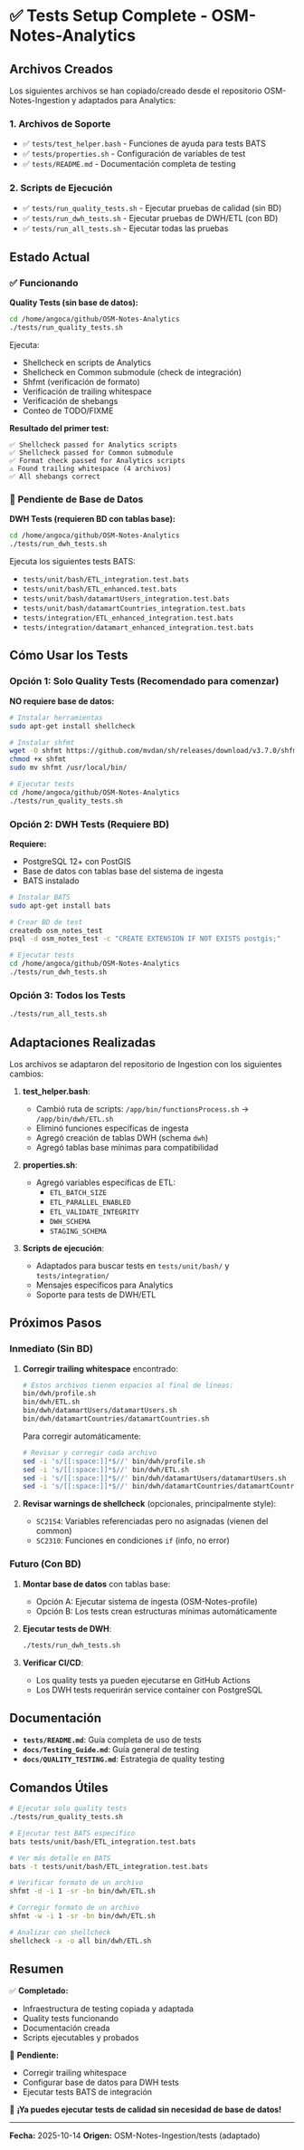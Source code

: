 # ✅ Tests Setup Complete - OSM-Notes-Analytics

## Archivos Creados

Los siguientes archivos se han copiado/creado desde el repositorio OSM-Notes-Ingestion y adaptados para Analytics:

### 1. Archivos de Soporte

- ✅ `tests/test_helper.bash` - Funciones de ayuda para tests BATS
- ✅ `tests/properties.sh` - Configuración de variables de test
- ✅ `tests/README.md` - Documentación completa de testing

### 2. Scripts de Ejecución

- ✅ `tests/run_quality_tests.sh` - Ejecutar pruebas de calidad (sin BD)
- ✅ `tests/run_dwh_tests.sh` - Ejecutar pruebas de DWH/ETL (con BD)
- ✅ `tests/run_all_tests.sh` - Ejecutar todas las pruebas

## Estado Actual

### ✅ Funcionando

**Quality Tests (sin base de datos):**

```bash
cd /home/angoca/github/OSM-Notes-Analytics
./tests/run_quality_tests.sh
```

Ejecuta:
- Shellcheck en scripts de Analytics
- Shellcheck en Common submodule (check de integración)
- Shfmt (verificación de formato)
- Verificación de trailing whitespace
- Verificación de shebangs
- Conteo de TODO/FIXME

**Resultado del primer test:**
```
✅ Shellcheck passed for Analytics scripts
✅ Shellcheck passed for Common submodule
✅ Format check passed for Analytics scripts
⚠️ Found trailing whitespace (4 archivos)
✅ All shebangs correct
```

### 🔄 Pendiente de Base de Datos

**DWH Tests (requieren BD con tablas base):**

```bash
cd /home/angoca/github/OSM-Notes-Analytics
./tests/run_dwh_tests.sh
```

Ejecuta los siguientes tests BATS:
- `tests/unit/bash/ETL_integration.test.bats`
- `tests/unit/bash/ETL_enhanced.test.bats`
- `tests/unit/bash/datamartUsers_integration.test.bats`
- `tests/unit/bash/datamartCountries_integration.test.bats`
- `tests/integration/ETL_enhanced_integration.test.bats`
- `tests/integration/datamart_enhanced_integration.test.bats`

## Cómo Usar los Tests

### Opción 1: Solo Quality Tests (Recomendado para comenzar)

**NO requiere base de datos:**

```bash
# Instalar herramientas
sudo apt-get install shellcheck

# Instalar shfmt
wget -O shfmt https://github.com/mvdan/sh/releases/download/v3.7.0/shfmt_v3.7.0_linux_amd64
chmod +x shfmt
sudo mv shfmt /usr/local/bin/

# Ejecutar tests
cd /home/angoca/github/OSM-Notes-Analytics
./tests/run_quality_tests.sh
```

### Opción 2: DWH Tests (Requiere BD)

**Requiere:**
- PostgreSQL 12+ con PostGIS
- Base de datos con tablas base del sistema de ingesta
- BATS instalado

```bash
# Instalar BATS
sudo apt-get install bats

# Crear BD de test
createdb osm_notes_test
psql -d osm_notes_test -c "CREATE EXTENSION IF NOT EXISTS postgis;"

# Ejecutar tests
cd /home/angoca/github/OSM-Notes-Analytics
./tests/run_dwh_tests.sh
```

### Opción 3: Todos los Tests

```bash
./tests/run_all_tests.sh
```

## Adaptaciones Realizadas

Los archivos se adaptaron del repositorio de Ingestion con los siguientes cambios:

1. **test_helper.bash**:
   - Cambió ruta de scripts: `/app/bin/functionsProcess.sh` → `/app/bin/dwh/ETL.sh`
   - Eliminó funciones específicas de ingesta
   - Agregó creación de tablas DWH (schema `dwh`)
   - Agregó tablas base mínimas para compatibilidad

2. **properties.sh**:
   - Agregó variables específicas de ETL:
     - `ETL_BATCH_SIZE`
     - `ETL_PARALLEL_ENABLED`
     - `ETL_VALIDATE_INTEGRITY`
     - `DWH_SCHEMA`
     - `STAGING_SCHEMA`

3. **Scripts de ejecución**:
   - Adaptados para buscar tests en `tests/unit/bash/` y `tests/integration/`
   - Mensajes específicos para Analytics
   - Soporte para tests de DWH/ETL

## Próximos Pasos

### Inmediato (Sin BD)

1. **Corregir trailing whitespace** encontrado:
   ```bash
   # Estos archivos tienen espacios al final de líneas:
   bin/dwh/profile.sh
   bin/dwh/ETL.sh
   bin/dwh/datamartUsers/datamartUsers.sh
   bin/dwh/datamartCountries/datamartCountries.sh
   ```

   Para corregir automáticamente:
   ```bash
   # Revisar y corregir cada archivo
   sed -i 's/[[:space:]]*$//' bin/dwh/profile.sh
   sed -i 's/[[:space:]]*$//' bin/dwh/ETL.sh
   sed -i 's/[[:space:]]*$//' bin/dwh/datamartUsers/datamartUsers.sh
   sed -i 's/[[:space:]]*$//' bin/dwh/datamartCountries/datamartCountries.sh
   ```

2. **Revisar warnings de shellcheck** (opcionales, principalmente style):
   - `SC2154`: Variables referenciadas pero no asignadas (vienen del common)
   - `SC2310`: Funciones en condiciones `if` (info, no error)

### Futuro (Con BD)

1. **Montar base de datos** con tablas base:
   - Opción A: Ejecutar sistema de ingesta (OSM-Notes-profile)
   - Opción B: Los tests crean estructuras mínimas automáticamente

2. **Ejecutar tests de DWH**:
   ```bash
   ./tests/run_dwh_tests.sh
   ```

3. **Verificar CI/CD**:
   - Los quality tests ya pueden ejecutarse en GitHub Actions
   - Los DWH tests requerirán service container con PostgreSQL

## Documentación

- **`tests/README.md`**: Guía completa de uso de tests
- **`docs/Testing_Guide.md`**: Guía general de testing
- **`docs/QUALITY_TESTING.md`**: Estrategia de quality testing

## Comandos Útiles

```bash
# Ejecutar solo quality tests
./tests/run_quality_tests.sh

# Ejecutar test BATS específico
bats tests/unit/bash/ETL_integration.test.bats

# Ver más detalle en BATS
bats -t tests/unit/bash/ETL_integration.test.bats

# Verificar formato de un archivo
shfmt -d -i 1 -sr -bn bin/dwh/ETL.sh

# Corregir formato de un archivo
shfmt -w -i 1 -sr -bn bin/dwh/ETL.sh

# Analizar con shellcheck
shellcheck -x -o all bin/dwh/ETL.sh
```

## Resumen

✅ **Completado:**
- Infraestructura de testing copiada y adaptada
- Quality tests funcionando
- Documentación creada
- Scripts ejecutables y probados

🔄 **Pendiente:**
- Corregir trailing whitespace
- Configurar base de datos para DWH tests
- Ejecutar tests BATS de integración

🎉 **¡Ya puedes ejecutar tests de calidad sin necesidad de base de datos!**

---

**Fecha:** 2025-10-14
**Origen:** OSM-Notes-Ingestion/tests (adaptado)

